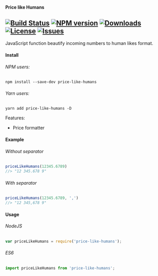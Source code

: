 #### Price like Humans
[![Build Status](https://travis-ci.org/irodger/price-like-humans.svg?branch=master)](https://travis-ci.org/irodger/price-like-humans)
[![NPM version](https://badge.fury.io/js/price-like-humans.svg)](http://badge.fury.io/js/price-like-humans)
[![Downloads](https://img.shields.io/npm/dm/price-like-humans.svg)](http://npm-stat.com/charts.html?package=price-like-humans)
[![License](https://img.shields.io/github/license/irodger/price-like-humans.svg?style=flat-square)](https://npmjs.org/package/price-like-humans)
[![Issues](https://img.shields.io/github/issues/irodger/price-like-humans.svg?style=flat-square)](https://github.com/DeanNeal/price-like-humans/issues)
----
JavaScript function beautify incoming numbers to human likes format.
  
#### Install
###### NPM users:
```
npm install --save-dev price-like-humans
```

###### Yarn users:
```
yarn add price-like-humans -D
```

  Features:

- Price formatter


#### Example
###### Without separator   
```javascript
priceLikeHumans(12345.6789) 
//> "12 345.678 9"
```
###### With separator
```javascript
priceLikeHumans(12345.6789, ',') 
//> "12 345,678 9"
```


#### Usage
###### NodeJS
```javascript
var priceLikeHumans = require('price-like-humans');
```

###### ES6
```javascript
import priceLikeHumans from 'price-like-humans';
```
